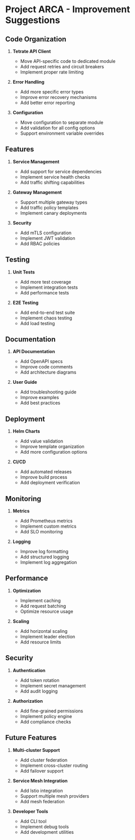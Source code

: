 # Project ARCA - Improvement Suggestions

## Code Organization

1. **Tetrate API Client**
   - Move API-specific code to dedicated module
   - Add request retries and circuit breakers
   - Implement proper rate limiting

2. **Error Handling**
   - Add more specific error types
   - Improve error recovery mechanisms
   - Add better error reporting

3. **Configuration**
   - Move configuration to separate module
   - Add validation for all config options
   - Support environment variable overrides

## Features

1. **Service Management**
   - Add support for service dependencies
   - Implement service health checks
   - Add traffic shifting capabilities

2. **Gateway Management**
   - Support multiple gateway types
   - Add traffic policy templates
   - Implement canary deployments

3. **Security**
   - Add mTLS configuration
   - Implement JWT validation
   - Add RBAC policies

## Testing

1. **Unit Tests**
   - Add more test coverage
   - Implement integration tests
   - Add performance tests

2. **E2E Testing**
   - Add end-to-end test suite
   - Implement chaos testing
   - Add load testing

## Documentation

1. **API Documentation**
   - Add OpenAPI specs
   - Improve code comments
   - Add architecture diagrams

2. **User Guide**
   - Add troubleshooting guide
   - Improve examples
   - Add best practices

## Deployment

1. **Helm Charts**
   - Add value validation
   - Improve template organization
   - Add more configuration options

2. **CI/CD**
   - Add automated releases
   - Improve build process
   - Add deployment verification

## Monitoring

1. **Metrics**
   - Add Prometheus metrics
   - Implement custom metrics
   - Add SLO monitoring

2. **Logging**
   - Improve log formatting
   - Add structured logging
   - Implement log aggregation

## Performance

1. **Optimization**
   - Implement caching
   - Add request batching
   - Optimize resource usage

2. **Scaling**
   - Add horizontal scaling
   - Implement leader election
   - Add resource limits

## Security

1. **Authentication**
   - Add token rotation
   - Implement secret management
   - Add audit logging

2. **Authorization**
   - Add fine-grained permissions
   - Implement policy engine
   - Add compliance checks

## Future Features

1. **Multi-cluster Support**
   - Add cluster federation
   - Implement cross-cluster routing
   - Add failover support

2. **Service Mesh Integration**
   - Add Istio integration
   - Support multiple mesh providers
   - Add mesh federation

3. **Developer Tools**
   - Add CLI tool
   - Implement debug tools
   - Add development utilities 